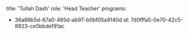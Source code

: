 title: 'Tullah Dash'
role: 'Head Teacher'
programs:
  - 36a88b5d-67a0-485d-ab97-b0bf05a9140d
id: 7d0fffa5-0e70-42c5-8923-ce5bbdef91ac

